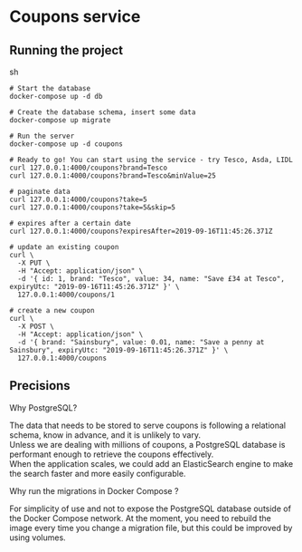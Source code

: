 # Coupons service

## Running the project

sh
```
# Start the database
docker-compose up -d db

# Create the database schema, insert some data
docker-compose up migrate

# Run the server
docker-compose up -d coupons

# Ready to go! You can start using the service - try Tesco, Asda, LIDL
curl 127.0.0.1:4000/coupons?brand=Tesco
curl 127.0.0.1:4000/coupons?brand=Tesco&minValue=25

# paginate data
curl 127.0.0.1:4000/coupons?take=5
curl 127.0.0.1:4000/coupons?take=5&skip=5

# expires after a certain date
curl 127.0.0.1:4000/coupons?expiresAfter=2019-09-16T11:45:26.371Z

# update an existing coupon
curl \
  -X PUT \
  -H "Accept: application/json" \
  -d '{ id: 1, brand: "Tesco", value: 34, name: "Save £34 at Tesco", expiryUtc: "2019-09-16T11:45:26.371Z" }' \
  127.0.0.1:4000/coupons/1

# create a new coupon
curl \
  -X POST \
  -H "Accept: application/json" \
  -d '{ brand: "Sainsbury", value: 0.01, name: "Save a penny at Sainsbury", expiryUtc: "2019-09-16T11:45:26.371Z" }' \
  127.0.0.1:4000/coupons
```

## Precisions

Why PostgreSQL?

The data that needs to be stored to serve coupons is following a relational schema,
know in advance, and it is unlikely to vary.  
Unless we are dealing with millions of coupons, a PostgreSQL database
is performant enough to retrieve the coupons effectively.  
When the application scales, we could add an ElasticSearch engine to make
the search faster and more easily configurable.

Why run the migrations in Docker Compose ?

For simplicity of use and not to expose the PostgreSQL database outside of the
Docker Compose network.
At the moment, you need to rebuild the image every time you change a migration
file, but this could be improved by using volumes.